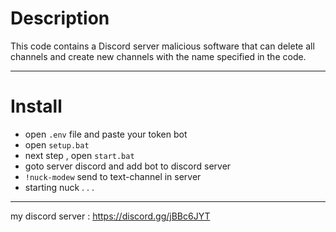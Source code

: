 # Description
This code contains a Discord server malicious software that can delete all channels and create new channels with the name specified in the code.
_________________________________________
# Install
- open `.env` file and paste your token bot
- open `setup.bat`
- next step , open `start.bat`
- goto server discord and add bot to discord server
- `!nuck-modew` send to text-channel in server
- starting nuck . . .
_________________________________________
my discord server : https://discord.gg/jBBc6JYT
